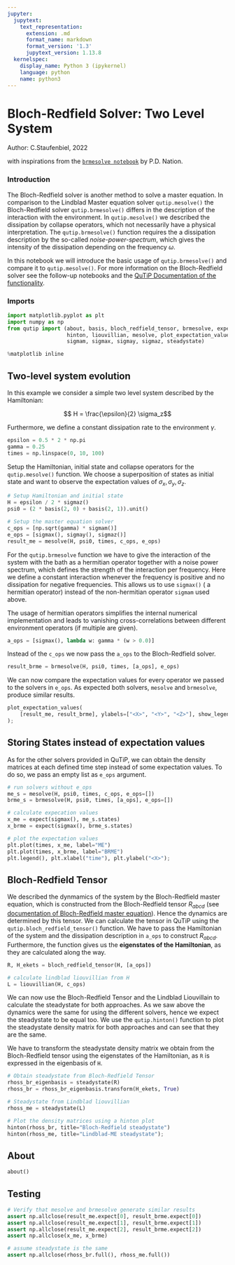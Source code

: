 ```yaml
---
jupyter:
  jupytext:
    text_representation:
      extension: .md
      format_name: markdown
      format_version: '1.3'
      jupytext_version: 1.13.8
  kernelspec:
    display_name: Python 3 (ipykernel)
    language: python
    name: python3
---
```


<!-- #region -->
# Bloch-Redfield Solver: Two Level System

Author: C.Staufenbiel, 2022

with inspirations from the [`brmesolve notebook`](https://github.com/qutip/qutip-notebooks/blob/master/examples/brmesolve.ipynb) by P.D. Nation.


### Introduction

The Bloch-Redfield solver is another method to solve a master equation. In comparison to the Lindblad Master equation solver `qutip.mesolve()` the Bloch-Redfield solver `qutip.brmesolve()` differs in the description of the interaction with the environment. In `qutip.mesolve()` we described the dissipation by collapse operators, which not necessarily have a physical interpretation. The `qutip.brmesolve()` function requires the a dissipation description by the so-called *noise-power-spectrum*, which gives the intensity of the dissipation depending on the frequency $\omega$.

In this notebook we will introduce the basic usage of `qutip.brmesolve()` and compare it to `qutip.mesolve()`. For more information on the Bloch-Redfield solver see the follow-up notebooks and the [QuTiP Documentation of the functionality](https://qutip.org/docs/latest/guide/dynamics/dynamics-bloch-redfield.html).

### Imports
<!-- #endregion -->

```python
import matplotlib.pyplot as plt
import numpy as np
from qutip import (about, basis, bloch_redfield_tensor, brmesolve, expect,
                   hinton, liouvillian, mesolve, plot_expectation_values,
                   sigmam, sigmax, sigmay, sigmaz, steadystate)

%matplotlib inline
```




## Two-level system evolution

In this example we consider a simple two level system described by the Hamiltonian:

$$ H = \frac{\epsilon}{2} \sigma_z$$

Furthermore, we define a constant dissipation rate to the environment $\gamma$.

```python
epsilon = 0.5 * 2 * np.pi
gamma = 0.25
times = np.linspace(0, 10, 100)
```

Setup the Hamiltonian, initial state and collapse operators for the `qutip.mesolve()` function. We choose a superposition of states as initial state and want to observe the expectation values of $\sigma_x, \sigma_y, \sigma_z$.

```python
# Setup Hamiltonian and initial state
H = epsilon / 2 * sigmaz()
psi0 = (2 * basis(2, 0) + basis(2, 1)).unit()

# Setup the master equation solver
c_ops = [np.sqrt(gamma) * sigmam()]
e_ops = [sigmax(), sigmay(), sigmaz()]
result_me = mesolve(H, psi0, times, c_ops, e_ops)
```

For the `qutip.brmesolve` function we have to give the interaction of the system with the bath as a hermitian operator together with a noise power spectrum, which defines the strength of the interaction per frequency. Here we define a constant interaction whenever the frequency is positive and no dissipation for negative frequencies. This allows us to use `sigmax()` ( a hermitian operator) instead of the non-hermitian operator `sigmam` used above.

The usage of hermitian operators simplifies the internal numerical implementation and leads to vanishing cross-correlations between different environment operators (if multiple are given).

```python
a_ops = [sigmax(), lambda w: gamma * (w > 0.0)]
```

Instead of the `c_ops` we now pass the `a_ops` to the Bloch-Redfield solver.

```python
result_brme = brmesolve(H, psi0, times, [a_ops], e_ops)
```

We can now compare the expectation values for every operator we passed to the solvers in `e_ops`. As expected both solvers, `mesolve` and `brmesolve`, produce similar results.

```python
plot_expectation_values(
    [result_me, result_brme], ylabels=["<X>", "<Y>", "<Z>"], show_legend=True
);
```

## Storing States instead of expectation values
As for the other solvers provided in QuTiP, we can obtain the density matrices at each defined time step instead of some expectation values. To do so, we pass an empty list as `e_ops` argument. 

```python
# run solvers without e_ops
me_s = mesolve(H, psi0, times, c_ops, e_ops=[])
brme_s = brmesolve(H, psi0, times, [a_ops], e_ops=[])

# calculate expecation values
x_me = expect(sigmax(), me_s.states)
x_brme = expect(sigmax(), brme_s.states)

# plot the expectation values
plt.plot(times, x_me, label="ME")
plt.plot(times, x_brme, label="BRME")
plt.legend(), plt.xlabel("time"), plt.ylabel("<X>");
```

## Bloch-Redfield Tensor

We described the dynmamics of the system by the Bloch-Redfield master equation, which is constructed from the Bloch-Redfield tensor $R_{abcd}$ (see [documentation of Bloch-Redfield master equation](https://qutip.org/docs/latest/guide/dynamics/dynamics-bloch-redfield.html)). Hence the dynamics are determined by this tensor. We can calculate the tensor in QuTiP using the `qutip.bloch_redfield_tensor()` function. We have to pass the Hamiltonian of the system and the dissipation description in `a_ops` to construct $R_{abcd}$. Furthermore, the function gives us the **eigenstates of the Hamiltonian**, as they are calculated along the way.


```python
R, H_ekets = bloch_redfield_tensor(H, [a_ops])

# calculate lindblad liouvillian from H
L = liouvillian(H, c_ops)
```

We can now use the Bloch-Redfield Tensor and the Lindblad Liouvillain to calculate the steadystate for both approaches. As we saw above the dynamics were the same for using the different solvers, hence we expect the steadystate to be equal too. We use the `qutip.hinton()` function to plot the steadystate density matrix for both approaches and can see that they are the same.

We have to transform the steadystate density matrix we obtain from the Bloch-Redfield tensor using the eigenstates of the Hamiltonian, as `R` is expressed in the eigenbasis of `H`.

```python
# Obtain steadystate from Bloch-Redfield Tensor
rhoss_br_eigenbasis = steadystate(R)
rhoss_br = rhoss_br_eigenbasis.transform(H_ekets, True)

# Steadystate from Lindblad liouvillian
rhoss_me = steadystate(L)

# Plot the density matrices using a hinton plot
hinton(rhoss_br, title="Bloch-Redfield steadystate")
hinton(rhoss_me, title="Lindblad-ME steadystate");
```

## About

```python
about()
```

## Testing

```python
# Verify that mesolve and brmesolve generate similar results
assert np.allclose(result_me.expect[0], result_brme.expect[0])
assert np.allclose(result_me.expect[1], result_brme.expect[1])
assert np.allclose(result_me.expect[2], result_brme.expect[2])
assert np.allclose(x_me, x_brme)

# assume steadystate is the same
assert np.allclose(rhoss_br.full(), rhoss_me.full())
```
